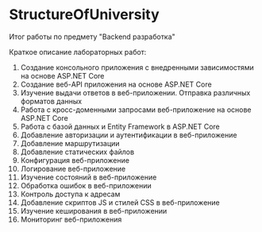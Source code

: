 # StructureOfUniversity
Итог работы по предмету "Backend разработка"

Краткое описание лабораторных работ:

1. Создание консольного приложения с внедренными зависимостями на основе ASP.NET Core
2. Создание веб-API приложения на основе ASP.NET Core
3. Изучение выдачи ответов в веб-приложении. Отправка различных форматов данных
4. Работа с кросс-доменными запросами веб-приложение на основе ASP.NET Core
5. Работа с базой данных и Entity Framework в ASP.NET Core
6. Добавление авторизации и аутентификации в веб-приложение
7. Добавление маршрутизации
8. Добавление статических файлов
9. Конфигурация веб-приложение
10. Логирование веб-приложение
11. Изучение состояний в веб-приложение
12. Обработка ошибок в веб-приложении
13. Контроль доступа к адресам
14. Добавление скриптов JS и стилей CSS в веб-приложение
15. Изучение кеширования в веб-приложении
16. Мониторинг веб-приложения
